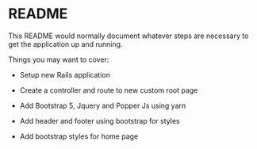 # README

This README would normally document whatever steps are necessary to get the
application up and running.

Things you may want to cover:

* Setup new Rails application

* Create a controller and route to new custom root page

* Add Bootstrap 5, Jquery and Popper Js using yarn

* Add header and footer using bootstrap for styles

* Add bootstrap styles for home page